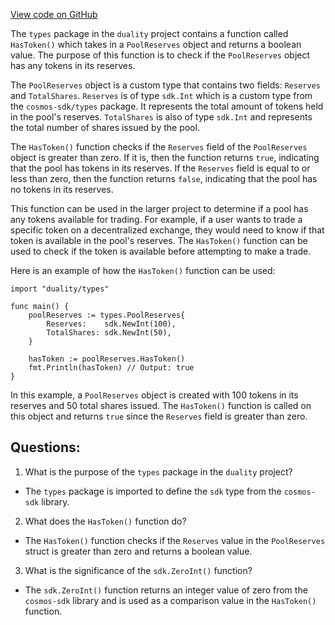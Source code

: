 [View code on GitHub](https://github.com/duality-labs/duality/dex/types/pool_reserves.go)

The `types` package in the `duality` project contains a function called `HasToken()` which takes in a `PoolReserves` object and returns a boolean value. The purpose of this function is to check if the `PoolReserves` object has any tokens in its reserves. 

The `PoolReserves` object is a custom type that contains two fields: `Reserves` and `TotalShares`. `Reserves` is of type `sdk.Int` which is a custom type from the `cosmos-sdk/types` package. It represents the total amount of tokens held in the pool's reserves. `TotalShares` is also of type `sdk.Int` and represents the total number of shares issued by the pool.

The `HasToken()` function checks if the `Reserves` field of the `PoolReserves` object is greater than zero. If it is, then the function returns `true`, indicating that the pool has tokens in its reserves. If the `Reserves` field is equal to or less than zero, then the function returns `false`, indicating that the pool has no tokens in its reserves.

This function can be used in the larger project to determine if a pool has any tokens available for trading. For example, if a user wants to trade a specific token on a decentralized exchange, they would need to know if that token is available in the pool's reserves. The `HasToken()` function can be used to check if the token is available before attempting to make a trade.

Here is an example of how the `HasToken()` function can be used:

```
import "duality/types"

func main() {
    poolReserves := types.PoolReserves{
        Reserves:    sdk.NewInt(100),
        TotalShares: sdk.NewInt(50),
    }

    hasToken := poolReserves.HasToken()
    fmt.Println(hasToken) // Output: true
}
```

In this example, a `PoolReserves` object is created with 100 tokens in its reserves and 50 total shares issued. The `HasToken()` function is called on this object and returns `true` since the `Reserves` field is greater than zero.
## Questions: 
 1. What is the purpose of the `types` package in the `duality` project?
- The `types` package is imported to define the `sdk` type from the `cosmos-sdk` library.

2. What does the `HasToken()` function do?
- The `HasToken()` function checks if the `Reserves` value in the `PoolReserves` struct is greater than zero and returns a boolean value.

3. What is the significance of the `sdk.ZeroInt()` function?
- The `sdk.ZeroInt()` function returns an integer value of zero from the `cosmos-sdk` library and is used as a comparison value in the `HasToken()` function.